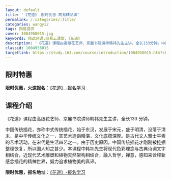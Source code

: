 ```yaml
---
layout: default
title: '《花道》-限时优惠-网易精品课'
permalink: /:categories/:title/
categories: wangyi2
tags: 网易提供
cover: 1004958015.jpg
keywords: 精选网课,网易云课堂,《花道》
description: '《花道》课程由高级花艺师、京麓书院讲师韩祎先生主讲，全长133分钟。中国传统插花，亦称中式传统插花，始于东汉，发展于宋元'
classid: 1004958015
targetlink: https://study.163.com/course/introduction/1004958015.htm?share=1&shareId=1025206652&utm_campaign=share&utm_medium=iphoneShare&utm_source=&utm_u=1025206652
---
```


## 限时特惠

**限时优惠，火速报名**：[《花道》-报名学习](https://study.163.com/course/introduction/1004958015.htm?share=1&shareId=1025206652&utm_campaign=share&utm_medium=iphoneShare&utm_source=&utm_u=1025206652)

## 课程介绍

《花道》课程由高级花艺师、京麓书院讲师韩祎先生主讲，全长133 分钟。

中国传统插花，亦称中式传统插花，始于东汉，发展于宋元，盛于明清，没落于清末，是中华传统文化之一，其艺术造诣精湛，文化底蕴深厚。是古代文人雅士平素的艺术活动，在宋代是生活四艺之一。由于历史原因，中国传统插花才刚刚被挖掘整理恢复，所以国人知之甚少。本课程中韩祎先生将现代色彩理念与古典诗词文字相结合，近现代艺术雕塑和植物天然架构相结合，融入哲学，禅意，感知来诠释新感念插花的精神世界，努力追求植物美的真谛。

**限时优惠，报名地址**：[《花道》-报名学习](https://study.163.com/course/introduction/1004958015.htm?share=1&shareId=1025206652&utm_campaign=share&utm_medium=iphoneShare&utm_source=&utm_u=1025206652)

